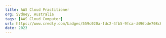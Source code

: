 ```yaml
---
title: AWS Cloud Practitioner
org: Sydney, Australia
tags: [AWS Cloud Computer]
url: https://www.credly.com/badges/559c020a-fdc2-4fb5-9fca-d496bde708c0/public_url
date: 2023
---
```


